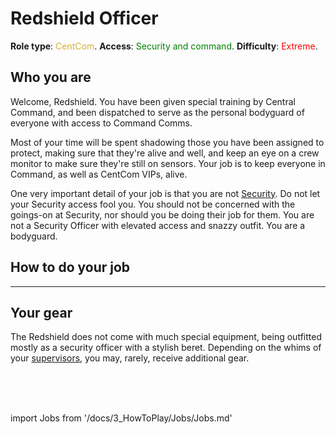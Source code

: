 # Redshield Officer
**Role type**: <font color= "#D4AF37">CentCom</font>. **Access**: <font color="green">Security and command</font>. **Difficulty**: <font color="Red">Extreme</font>.




## Who you are

Welcome, Redshield. You have been given special training by Central Command, and been dispatched to serve as the personal bodyguard of everyone with access to Command Comms.


Most of your time will be spent shadowing those you have been assigned to protect, making sure that they're alive and well, and keep an eye on a crew monitor to make sure they're still on sensors. Your job is to keep everyone in Command, as well as CentCom VIPs, alive.


One very important detail of your job is that you are not [Security](\3_HowToPlay\Jobs\Security_roles\Security-Officer.md). Do not let your Security access fool you. You should not be concerned with the goings-on at Security, nor should you be doing their job for them. You are not a Security Officer with elevated access and snazzy outfit. You are a bodyguard.



## How to do your job

---

## Your gear

The Redshield does not come with much special equipment, being outfitted mostly as a security officer with a stylish beret. Depending on the whims of your [supervisors](\3_HowToPlay\Jobs\Protagonist_roles\Special\Admin.md), you may, rarely, receive additional gear.

  <br/>
<br/>
<br/>

import Jobs from '/docs/3_HowToPlay/Jobs/Jobs.md'

<Jobs />

